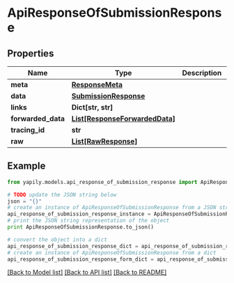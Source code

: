 # ApiResponseOfSubmissionResponse


## Properties
Name | Type | Description | Notes
------------ | ------------- | ------------- | -------------
**meta** | [**ResponseMeta**](ResponseMeta.md) |  | [optional] 
**data** | [**SubmissionResponse**](SubmissionResponse.md) |  | [optional] 
**links** | **Dict[str, str]** |  | [optional] 
**forwarded_data** | [**List[ResponseForwardedData]**](ResponseForwardedData.md) |  | [optional] 
**tracing_id** | **str** |  | [optional] 
**raw** | [**List[RawResponse]**](RawResponse.md) |  | [optional] 

## Example

```python
from yapily.models.api_response_of_submission_response import ApiResponseOfSubmissionResponse

# TODO update the JSON string below
json = "{}"
# create an instance of ApiResponseOfSubmissionResponse from a JSON string
api_response_of_submission_response_instance = ApiResponseOfSubmissionResponse.from_json(json)
# print the JSON string representation of the object
print ApiResponseOfSubmissionResponse.to_json()

# convert the object into a dict
api_response_of_submission_response_dict = api_response_of_submission_response_instance.to_dict()
# create an instance of ApiResponseOfSubmissionResponse from a dict
api_response_of_submission_response_form_dict = api_response_of_submission_response.from_dict(api_response_of_submission_response_dict)
```
[[Back to Model list]](../README.md#documentation-for-models) [[Back to API list]](../README.md#documentation-for-api-endpoints) [[Back to README]](../README.md)


